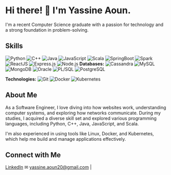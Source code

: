 # Hi there! 👋 I'm Yassine Aoun.

I'm a recent Computer Science graduate with a passion for technology and a strong foundation in problem-solving.

## Skills

![Python](https://img.shields.io/badge/Python-blue?style=for-the-badge&logo=python)
![C++](https://img.shields.io/badge/C++-orange?style=for-the-badge&logo=c%2B%2B)
![Java](https://img.shields.io/badge/Java-orange?style=for-the-badge&logo=java)
![JavaScript](https://img.shields.io/badge/JavaScript-orange?style=for-the-badge&logo=javascript)
![Scala](https://img.shields.io/badge/Scala-orange?style=for-the-badge&logo=scala)
![SpringBoot](https://img.shields.io/badge/SpringBoot-green?style=for-the-badge&logo=spring)
![Spark](https://img.shields.io/badge/Spark-yellow?style=for-the-badge&logo=apache-spark)
![ReactJS](https://img.shields.io/badge/ReactJS-blue?style=for-the-badge&logo=react)
![Express.js](https://img.shields.io/badge/Express.js-grey?style=for-the-badge&logo=express)
![Node.js](https://img.shields.io/badge/Node.js-green?style=for-the-badge&logo=node.js)
**Databases:**
![Cassandra](https://img.shields.io/badge/Cassandra-purple?style=for-the-badge&logo=apache-cassandra)
![MySQL](https://img.shields.io/badge/MySQL-blue?style=for-the-badge&logo=mysql)
![MongoDB](https://img.shields.io/badge/MongoDB-green?style=for-the-badge&logo=mongodb)
![Oracle](https://img.shields.io/badge/Oracle-red?style=for-the-badge&logo=oracle)
![PL/SQL](https://img.shields.io/badge/PLSQL-red?style=for-the-badge&logo=oracle)
![PostgreSQL](https://img.shields.io/badge/PostgreSQL-blue?style=for-the-badge&logo=postgresql)

**Technologies:**
![Git](https://img.shields.io/badge/Git-black?style=for-the-badge&logo=git)
![Docker](https://img.shields.io/badge/Docker-blue?style=for-the-badge&logo=docker)
![Kubernetes](https://img.shields.io/badge/Kubernetes-blue?style=for-the-badge&logo=kubernetes)

## About Me

As a Software Engineer, I love diving into how websites work, understanding computer systems, and exploring how networks communicate. During my studies, I acquired a diverse skill set and explored various programming languages, including Python, C++, Java, JavaScript, and Scala.

I'm also experienced in using tools like Linux, Docker, and Kubernetes, which help me build and manage applications effectively.


## Connect with Me

[LinkedIn](https://www.linkedin.com/in/yassine-aoun/) 
✉ [yassine.aoun20@gmail.com](mailto:yassine.aoun20@gmail.com) |
